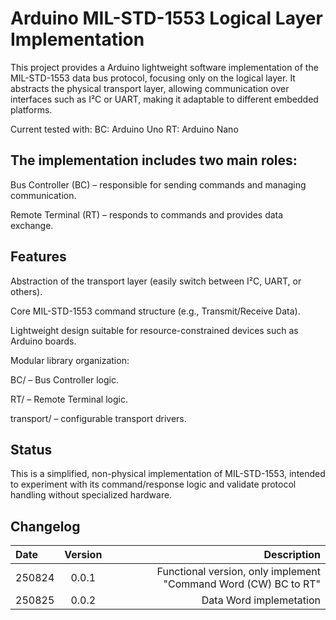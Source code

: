 # Arduino MIL-STD-1553 Logical Layer Implementation

This project provides a Arduino lightweight software implementation of the MIL-STD-1553 data bus protocol, focusing only on the logical layer. It abstracts the physical transport layer, allowing communication over interfaces such as I²C or UART, making it adaptable to different embedded platforms.

Current tested with:
BC: Arduino Uno
RT: Arduino Nano

The implementation includes two main roles:
-------------------------------------------

Bus Controller (BC) – responsible for sending commands and managing communication.

Remote Terminal (RT) – responds to commands and provides data exchange.

Features
--------

Abstraction of the transport layer (easily switch between I²C, UART, or others).

Core MIL-STD-1553 command structure (e.g., Transmit/Receive Data).

Lightweight design suitable for resource-constrained devices such as Arduino boards.

Modular library organization:

BC/ – Bus Controller logic.

RT/ – Remote Terminal logic.

transport/ – configurable transport drivers.

Status
------

This is a simplified, non-physical implementation of MIL-STD-1553, intended to experiment with its command/response logic and validate protocol handling without specialized hardware.

Changelog
---------
| Date | Version |                    Description                                  |
| :----| :------:|  --------------------------------------------------------------:|
|250824|   0.0.1 | Functional version, only implement "Command Word (CW) BC to RT" |
|250825|   0.0.2 | Data Word implemetation                                         |

